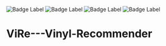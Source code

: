 ![Badge Label](https://img.shields.io/badge/project-green)
![Badge Label](https://img.shields.io/badge/infoiasi-orange)
![Badge Label](https://img.shields.io/badge/wade-blue)
![Badge Label](https://img.shields.io/badge/web-yello)
# ViRe---Vinyl-Recommender

